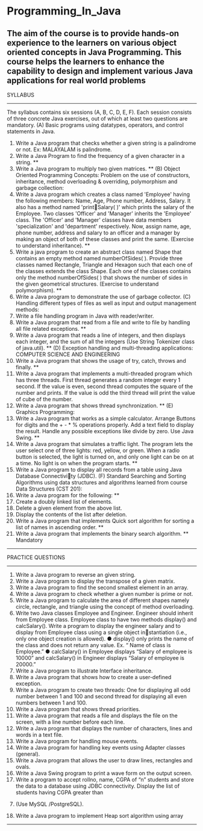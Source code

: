 # Programming_In_Java

The aim of the course is to provide hands-on experience to the learners on various 
object oriented concepts in Java Programming. This course helps the learners to enhance the capability to design and implement various Java applications for real world problems
-------------------------------------------------------------------------------------------
SYLLABUS

-----------------------------------------------------------------------------------------------
The syllabus contains six sessions (A, B, C, D, E, F). Each session consists of three concrete 
Java exercises, out of which at least two questions are mandatory. 
(A) Basic programs using datatypes, operators, and control statements in Java.
1) Write a Java program that checks whether a given string is a palindrome or not.
Ex: MALAYALAM is palindrome.
2) Write a Java Program to find the frequency of a given character in a string. **
3) Write a Java program to multiply two given matrices. **
(B) Object Oriented Programming Concepts: Problem on the use of constructors, inheritance, 
method overloading & overriding, polymorphism and garbage collection:
4) Write a Java program which creates a class named 'Employee' having the following 
members: Name, Age, Phone number, Address, Salary. It also has a method named 'printSalary( )' which prints the salary of the Employee. Two classes 'Officer' and 'Manager' 
inherits the 'Employee' class. The 'Officer' and 'Manager' classes have data members 'specialization' and 'department' respectively. Now, assign name, age, phone number, address 
and salary to an officer and a manager by making an object of both of these classes and 
print the same. (Exercise to understand inheritance). ** 
5) Write a java program to create an abstract class named Shape that contains an empty 
method named numberOfSides( ). Provide three classes named Rectangle, Triangle and 
Hexagon such that each one of the classes extends the class Shape. Each one of the classes contains only the method numberOfSides( ) that shows the number of sides in the given geometrical structures. (Exercise to understand polymorphism). ** 
6) Write a Java program to demonstrate the use of garbage collector. 
(C) Handling different types of files as well as input and output management methods:
7) Write a file handling program in Java with reader/writer. 
8) Write a Java program that read from a file and write to file by handling all file related exceptions. ** 
9) Write a Java program that reads a line of integers, and then displays each integer, and the 
sum of all the integers (Use String Tokenizer class of java.util). ** 
(D) Exception handling and multi-threading applications: 
COMPUTER SCIENCE AND ENGINEERING
10) Write a Java program that shows the usage of try, catch, throws and finally. ** 
11) Write a Java program that implements a multi-threaded program which has three threads. 
First thread generates a random integer every 1 second. If the value is even, second 
thread computes the square of the number and prints. If the value is odd the third thread 
will print the value of cube of the number. 
12) Write a Java program that shows thread synchronization. **
(E) Graphics Programming: 
13) Write a Java program that works as a simple calculator. Arrange Buttons for digits and 
the + - * % operations properly. Add a text field to display the result. Handle any possible 
exceptions like divide by zero. Use Java Swing. **
14) Write a Java program that simulates a traffic light. The program lets the user select one of 
three lights: red, yellow, or green. When a radio button is selected, the light is turned on, 
and only one light can be on at a time. No light is on when the program starts. ** 
15) Write a Java program to display all records from a table using Java Database Connectivity (JDBC). 
(F) Standard Searching and Sorting Algorithms using data structures and algorithms learned 
from course Data Structures (CST 201):
16) Write a Java program for the following: **
1) Create a doubly linked list of elements.
2) Delete a given element from the above list.
3) Display the contents of the list after deletion. 
17) Write a Java program that implements Quick sort algorithm for sorting a list of names in 
ascending order. **
18) Write a Java program that implements the binary search algorithm. 
** Mandatory
-------------------------------------------------------------------------------------------

PRACTICE QUESTIONS

-------------------------------------------------------------------------------------------
1) Write a Java program to reverse an given string. 
2) Write a Java program to display the transpose of a given matrix. 
3) Write a Java program to find the second smallest element in an array. 
4) Write a Java program to check whether a given number is prime or not. 
5) Write a Java program to calculate the area of different shapes namely circle, rectangle, 
and triangle using the concept of method overloading. 
6) Write two Java classes Employee and Engineer. Engineer should inherit from Employee 
class. Employee class to have two methods display() and calcSalary(). Write a program to 
display the engineer salary and to display from Employee class using a single object instantiation (i.e., only one object creation is allowed). 
● display() only prints the name of the class and does not return any value. Ex. “ Name 
of class is Employee.” 
● calcSalary() in Employee displays “Salary of employee is 10000” and calcSalary() in 
Engineer displays “Salary of employee is 20000.” 
7) Write a Java program to illustrate Interface inheritance. 
8) Write a Java program that shows how to create a user-defined exception. 
9) Write a Java program to create two threads: One for displaying all odd number between 1 
and 100 and second thread for displaying all even numbers between 1 and 100.
10) Write a Java program that shows thread priorities. 
11) Write a Java program that reads a file and displays the file on the screen, with a line 
number before each line. 
12) Write a Java program that displays the number of characters, lines and words in a text 
file. 
13) Write a Java program for handling mouse events. 
14) Write a Java program for handling key events using Adapter classes (general). 
15) Write a Java program that allows the user to draw lines, rectangles and ovals. 
16) Write a Java Swing program to print a wave form on the output screen. 
17) Write a program to accept rollno, name, CGPA of “n” students and store the data to a 
database using JDBC connectivity. Display the list of students having CGPA greater than 
7. (Use MySQL /PostgreSQL). 
18) Write a Java program to implement Heap sort algorithm using array
-------------------------------------------------------------------------------------------

